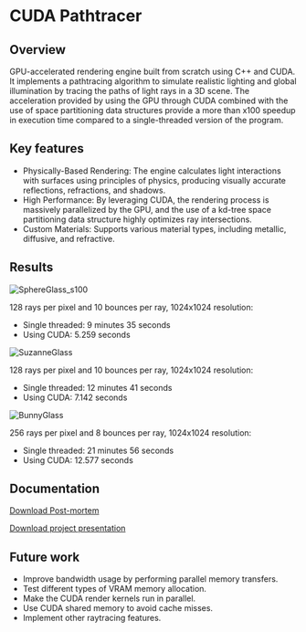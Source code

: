 # CUDA Pathtracer
## Overview
GPU-accelerated rendering engine built from scratch using C++ and CUDA. It implements a pathtracing algorithm to simulate realistic lighting and global illumination by tracing the paths of light rays in a 3D scene. The acceleration provided by using the GPU through CUDA combined with the use of space partitioning data structures provide a more than x100 speedup in execution time compared to a single-threaded version of the program.

## Key features 
- Physically-Based Rendering: The engine calculates light interactions with surfaces using principles of physics, producing visually accurate reflections, refractions, and shadows.
- High Performance: By leveraging CUDA, the rendering process is massively parallelized by the GPU, and the use of a kd-tree space partitioning data structure highly optimizes ray intersections.
- Custom Materials: Supports various material types, including metallic, diffusive, and refractive.

## Results

![SphereGlass_s100](https://github.com/user-attachments/assets/d689cea4-51ac-4428-9ca3-68d7564fe671)

128 rays per pixel and 10 bounces per ray, 1024x1024 resolution:
- Single threaded: 9 minutes 35 seconds
- Using CUDA: 5.259 seconds

![SuzanneGlass](https://github.com/user-attachments/assets/0e9e1c07-9717-448a-81bf-145984c21002)

128 rays per pixel and 10 bounces per ray, 1024x1024 resolution:
- Single threaded: 12 minutes 41 seconds
- Using CUDA: 7.142 seconds

![BunnyGlass](https://github.com/user-attachments/assets/c0a87a89-cfa3-407d-a33b-9d1a3dcc7b38)

256 rays per pixel and 8 bounces per ray, 1024x1024 resolution:
- Single threaded: 21 minutes 56 seconds
- Using CUDA: 12.577 seconds

## Documentation
[Download Post-mortem](https://github.com/user-attachments/files/19477026/Post-mortem.CUDA.Raytracer.2.pdf)

[Download project presentation](https://github.com/user-attachments/files/19477030/Presentation.CUDA.Raytracer.1.pptx)

## Future work
- Improve bandwidth usage by performing parallel memory transfers.
- Test different types of VRAM memory allocation.
- Make the CUDA render kernels run in parallel.
- Use CUDA shared memory to avoid cache misses.
- Implement other raytracing features.


